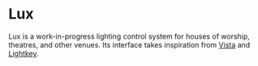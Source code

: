 # Lux

Lux is a work-in-progress lighting control system for houses of worship, theatres, and other venues. Its interface takes inspiration from [Vista](https://vistabychromaq.com/) and [Lightkey](https://lightkeyapp.com).
